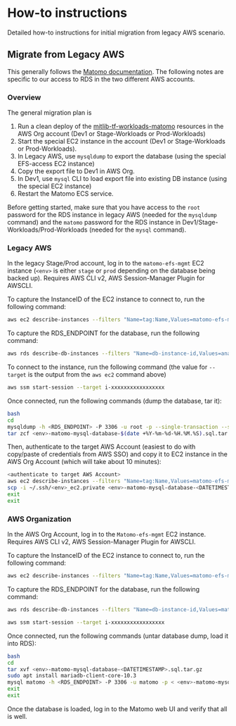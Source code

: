 # How-to instructions

Detailed how-to instructions for initial migration from legacy AWS scenario.

## Migrate from Legacy AWS

This generally follows the [Matomo documentation](https://matomo.org/faq/how-to/how-do-i-backup-and-restore-the-matomo-data/). The following notes are specific to our access to RDS in the two different AWS accounts.

### Overview

The general migration plan is

1. Run a clean deploy of the [mitlib-tf-workloads-matomo](https://github.com/MITLibraries/mitlib-tf-workloads-matomo) resources in the AWS Org account (Dev1 or Stage-Workloads or Prod-Workloads)
1. Start the special EC2 instance in the account (Dev1 or Stage-Workloads or Prod-Workloads).
1. In Legacy AWS, use `mysqldump` to export the database (using the special EFS-access EC2 instance)
1. Copy the export file to Dev1 in AWS Org.
1. In Dev1, use `mysql` CLI to load export file into existing DB instance (using the special EC2 instance)
1. Restart the Matomo ECS service.

Before getting started, make sure that you have access to the `root` password for the RDS instance in legacy AWS (needed for the `mysqldump` command) and the `matomo` password for the RDS instance in Dev1/Stage-Workloads/Prod-Workloads (needed for the `mysql` command).

### Legacy AWS

In the legacy Stage/Prod account, log in to the `matomo-efs-mgmt` EC2 instance (`<env>` is either `stage` or `prod` depending on the database being backed up). Requires AWS CLI v2, AWS Session-Manager Plugin for AWSCLI.

To capture the InstanceID of the EC2 instance to connect to, run the following command:

```bash
aws ec2 describe-instances --filters "Name=tag:Name,Values=matomo-efs-mgmt" --query "Reservations[*].Instances[*].[InstanceId]" --output text
```

To capture the RDS_ENDPOINT for the database, run the following command:

```bash
aws rds describe-db-instances --filters "Name=db-instance-id,Values=analytics-<env>" --query "DBInstances[*].Endpoint.Address" --output text
```

To connect to the instance, run the following command (the value for `--target` is the output from the `aws ec2` command above)

```bash
aws ssm start-session --target i-xxxxxxxxxxxxxxxxx
```

Once connected, run the following commands (dump the database, tar it):

```bash
bash
cd
mysqldump -h <RDS_ENDPOINT> -P 3306 -u root -p --single-transaction --set-gtid-purged=OFF --extended-insert --no-autocommit matomo > <env>-matomo-mysql5734.sql
tar zcf <env>-matomo-mysql-database-$(date +%Y-%m-%d-%H.%M.%S).sql.tar.gz <env>-matomo-mysql5734.sql
```

Then, authenticate to the target AWS Account (easiest to do with copy/paste of credentials from AWS SSO) and copy it to  EC2 instance in the AWS Org Account (which will take about 10 minutes):

```bash
<authenticate to target AWS Account>
aws ec2 describe-instances --filters "Name=tag:Name,Values=matomo-efs-mgmt" --query "Reservations[*].Instances[*].[InstanceId]" --output text
scp -i ~/.ssh/<env>_ec2.private <env>-matomo-mysql-database-<DATETIMESTAMP>.sql.tar.gz ubuntu@i-yyyyyyyyyyyyyyyyy:~/<env>-matomo-mysql-database-<DATETIMESTAMP>.sql.tar.gz
exit
exit
```

### AWS Organization

In the AWS Org Account, log in to the `Matomo-efs-mgmt` EC2 instance. Requires AWS CLI v2, AWS Session-Manager Plugin for AWSCLI.

To capture the InstanceID of the EC2 instance to connect to, run the following command:

```bash
aws ec2 describe-instances --filters "Name=tag:Name,Values=matomo-efs-mgmt" --query "Reservations[*].Instances[*].[InstanceId]" --output text
```

To capture the RDS_ENDPOINT for the database, run the following command:

```bash
aws rds describe-db-instances --filters "Name=db-instance-id,Values=matomo-mariadb-<env>" --query "DBInstances[*].Endpoint.Address" --output text
```

```bash
aws ssm start-session --target i-xxxxxxxxxxxxxxxxx
```

Once connected, run the following commands (untar database dump, load it into RDS):

```bash
bash
cd
tar xvf <env>-matomo-mysql-database-<DATETIMESTAMP>.sql.tar.gz
sudo apt install mariadb-client-core-10.3
mysql matomo -h <RDS_ENDPOINT> -P 3306 -u matomo -p < <env>-matomo-mysql5734.sql
exit
exit
```

Once the database is loaded, log in to the Matomo web UI and verify that all is well.
